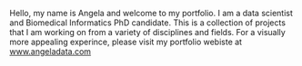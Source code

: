Hello, my name is Angela and welcome to my portfolio. I am a data scientist and Biomedical Informatics PhD candidate. This is a collection of projects that I am working on from a variety of disciplines and fields. For a visually more appealing experince, please visit my portfolio webiste at www.angeladata.com



